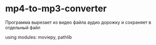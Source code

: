 # mp4-to-mp3-converter

Программа вырезает из видео файла аудио дорожку и сохраняет в отдельный файл

using modules: moviepy, pathlib
